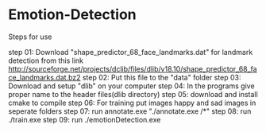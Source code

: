 # Emotion-Detection

Steps for use

step 01: Download "shape_predictor_68_face_landmarks.dat" for landmark detection from this link http://sourceforge.net/projects/dclib/files/dlib/v18.10/shape_predictor_68_face_landmarks.dat.bz2
step 02: Put this file to the "data" folder
step 03: Download and setup "dlib" on your computer
step 04: In the programs give proper name to the header files(dlib directory)
step 05: download and install cmake to compile
step 06: For training put images happy and sad images in seperate folders
step 07: run annotate.exe "./annotate.exe <emotion no> <dierctoy of images>/*"
step 08: run ./train.exe
step 09: run ./emotionDetection.exe <image name>
